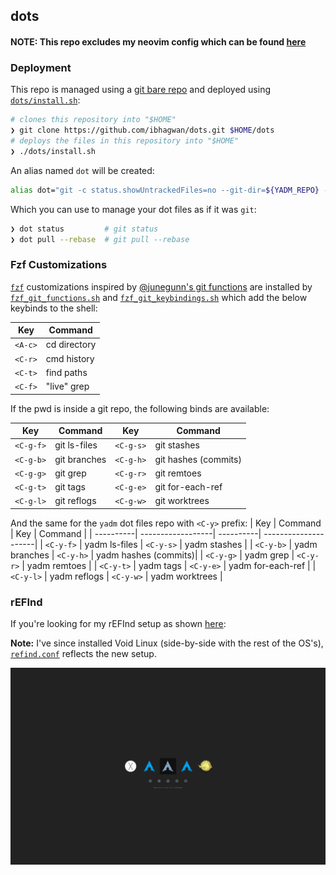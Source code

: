 ## dots

#### NOTE: This repo excludes my neovim config which can be found [here](https://github.com/ibhagwan/nvim-lua)

### Deployment

This repo is managed using a
[git bare repo](https://www.atlassian.com/git/tutorials/dotfiles)
and deployed using
[`dots/install.sh`](https://github.com/ibhagwan/dots/blob/master/dots/install.sh):

```sh
# clones this repository into "$HOME"
❯ git clone https://github.com/ibhagwan/dots.git $HOME/dots
# deploys the files in this repository into "$HOME"
❯ ./dots/install.sh
```

An alias named `dot` will be created:
```sh
alias dot="git -c status.showUntrackedFiles=no --git-dir=${YADM_REPO} -C ${HOME}"
```

Which you can use to manage your dot files as if it was `git`:
```sh
❯ dot status         # git status
❯ dot pull --rebase  # git pull --rebase
```

### Fzf Customizations

[`fzf`](https://github.com/junegunn/fzf) customizations inspired by
[@junegunn's git functions](https://github.com/junegunn/fzf-git.sh) are installed by
[`fzf_git_functions.sh`](https://github.com/ibhagwan/dots/blob/master/.config/zsh/fzf_git_functions.sh) and
[`fzf_git_keybindings.sh`](https://github.com/ibhagwan/dots/blob/master/.config/zsh/fzf_git_keybindings.zsh)
which add the below keybinds to the shell:

| Key       | Command           |
| ----------| ------------------|
| `<A-c>`   | cd directory      |
| `<C-r>`   | cmd history       |
| `<C-t>`   | find paths        |
| `<C-f>`   | "live" grep       |

If the pwd is inside a git repo, the following binds are available:

| Key       | Command           | Key       | Command              |
| ----------| ------------------| ----------| ---------------------|
| `<C-g-f>` | git ls-files      | `<C-g-s>` | git stashes          |
| `<C-g-b>` | git branches      | `<C-g-h>` | git hashes (commits) |
| `<C-g-g>` | git grep          | `<C-g-r>` | git remtoes          |
| `<C-g-t>` | git tags          | `<C-g-e>` | git for-each-ref     |
| `<C-g-l>` | git reflogs       | `<C-g-w>` | git worktrees        |

And the same for the `yadm` dot files repo with `<C-y>` prefix:
| Key       | Command           | Key       | Command              |
| ----------| ------------------| ----------| ---------------------|
| `<C-y-f>` | yadm ls-files     | `<C-y-s>` | yadm stashes         |
| `<C-y-b>` | yadm branches     | `<C-y-h>` | yadm hashes (commits)|
| `<C-y-g>` | yadm grep         | `<C-y-r>` | yadm remtoes         |
| `<C-y-t>` | yadm tags         | `<C-y-e>` | yadm for-each-ref    |
| `<C-y-l>` | yadm reflogs      | `<C-y-w>` | yadm worktrees       |



### rEFInd

If you're looking for my rEFInd setup as shown
[here](https://www.reddit.com/r/unixporn/comments/ff0o8d/refind_which_kernel_are_you_feeling_like_today/):

**Note:** I've since installed Void Linux (side-by-side with the rest of the OS's), [`refind.conf`](https://github.com/ibhagwan/dots/blob/master/dots/refind/refind.conf) reflects the new setup.

![rEFInd](https://github.com/ibhagwan/dots/raw/master/dots/screenshots/rEFInd.png)
